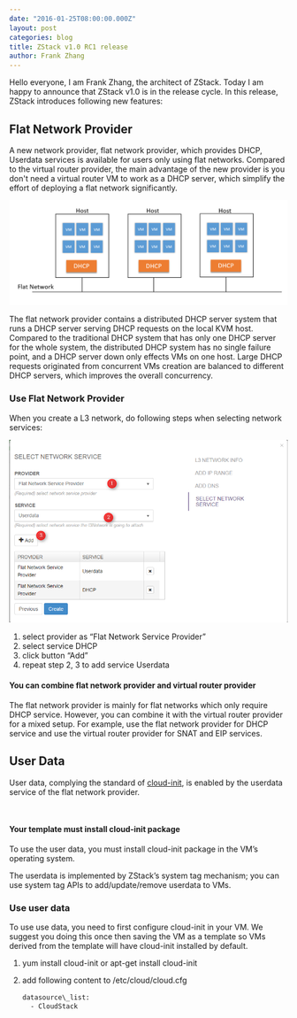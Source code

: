 ```yaml
---
date: "2016-01-25T08:00:00.000Z"
layout: post
categories: blog
title: ZStack v1.0 RC1 release
author: Frank Zhang
---
```


Hello everyone, I am Frank Zhang, the architect of ZStack. Today I am happy to
announce that ZStack v1.0 is in the release cycle. In this release, ZStack
introduces following new features:

## Flat Network Provider

A new network provider, flat network provider, which provides DHCP, Userdata
services is available for users only using flat networks. Compared to the
virtual router provider, the main advantage of the new provider is you don't
need a virtual router VM to work as a DHCP server, which simplify the effort of
deploying a flat network significantly.

<img src="/images/1.0/1.PNG" class="center-img img-responsive">

The flat network provider contains a distributed DHCP server system that runs a
DHCP server serving DHCP requests on the local KVM host. Compared to the
traditional DHCP system that has only one DHCP server for the whole system, the
distributed DHCP system has no single failure point, and a DHCP server down only
effects VMs on one host. Large DHCP requests originated from concurrent VMs
creation are balanced to different DHCP servers, which improves the overall
concurrency.

### Use Flat Network Provider

When you create a L3 network, do following steps when selecting network
services:

<img src="/images/1.0/2.png" class="center-img img-responsive">

1.  select provider as “Flat Network Service Provider”
2.  select service DHCP
3.  click button “Add”
4.  repeat step 2, 3 to add service Userdata

<div class="bs-callout bs-callout-info">

<h4>You can combine flat network provider and virtual router provider</h4>

The flat network provider is mainly for flat networks which only require DHCP
service. However, you can combine it with the virtual router provider for a
mixed setup. For example, use the flat network provider for DHCP service and use
the virtual router provider for SNAT and EIP services.

</div>

## User Data

User data, complying the standard of
[cloud-init](https://cloudinit.readthedocs.org/en/latest/), is enabled by the
userdata service of the flat network provider.

 

<div class="bs-callout bs-callout-info">

<h4>Your template must install cloud-init package</h4>
To use the user data, you must install cloud-init package in the VM’s operating
system.
</div>

The userdata is implemented by ZStack’s system tag mechanism; you can use system
tag APIs to add/update/remove userdata to VMs.

### Use user data

To use use data, you need to first configure cloud-init in your VM. We suggest
you doing this once then saving the VM as a template so VMs derived from the
template will have cloud-init installed by default.

1.  yum install cloud-init or apt-get install cloud-init
2.  add following content to /etc/cloud/cloud.cfg

        datasource\_list:
          - CloudStack

 

